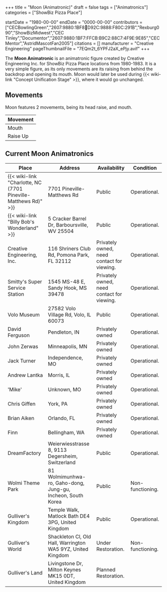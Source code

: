 +++
title = "Moon (Animatronic)"
draft = false
tags = ["Animatronics"]
categories = ["ShowBiz Pizza Place"]


startDate = "1980-00-00"
endDate = "0000-00-00"
contributors = ["CECBowlingGreen","2607:9880:1BF8:100:D92C:9888:F80C:291B","Rexburg090","ShowBizMidwest","CEC Tinley","Documentor","2607:9880:1BF7:FFCB:B9C2:88C7:4F9E:9E85","CECMentor","AstridMascotFan2005"]
citations = []
manufacturer = "Creative Engineering"
pageThumbnailFile = "7EQm2t_6YPFJ2aX_ePjy.avif"
+++

The **Moon Animatronic** is an animatronic figure created by Creative Engineering Inc. for ShowBiz Pizza Place locations from 1980-1983. It is a very simple figure, as its only movements are its raising from behind the backdrop and opening its mouth. Moon would later be used during {{< wiki-link "Concept Unification Stage" >}}, where it would go unchanged.

## Movements

Moon features 2 movements, being its head raise, and mouth.

| Movement |
|----------|
| Mouth    |
| Raise Up |

## Current Moon Animatronics

| Place                                                                | Address                                                     | Availability                               | Condition        |
|----------------------------------------------------------------------|-------------------------------------------------------------|--------------------------------------------|------------------|
| {{< wiki-link "Charlotte, NC (7701 Pineville-Matthews Rd)" >}} | 7701 Pineville-Matthews Rd                                  | Public                                     | Operational.     |
| {{< wiki-link "Billy Bob's Wonderland" >}}                     | 5 Cracker Barrel Dr, Barboursville, WV 25504                | Public                                     | Operational.     |
| Creative Engineering, Inc.                                           | 116 Shriners Club Rd, Pomona Park, FL 32112                 | Privately owned, need contact for viewing. | Operational.     |
| Smitty's Super Service Station                                       | 1545 MS-48 E, Sandy Hook, MS 39478                          | Privately owned, need contact for viewing. | Operational.     |
| Volo Museum                                                          | 27582 Volo Village Rd, Volo, IL 60073                       | Public                                     | Operational.     |
| David Ferguson                                                       | Pendleton, IN                                               | Privately owned                            | Operational.     |
| John Zerwas                                                          | Minneapolis, MN                                             | Privately owned                            | Operational.     |
| Jack Turner                                                          | Independence, MO                                            | Privately owned                            | Operational.     |
| Andrew Lantka                                                        | Morris, IL                                                  | Privately owned                            | Operational.     |
| 'Mike'                                                               | Unknown, MO                                                 | Privately owned                            | Operational.     |
| Chris Giffen                                                         | York, PA                                                    | Privately owned                            | Operational.     |
| Brian Aiken                                                          | Orlando, FL                                                 | Privately owned                            | Operational.     |
| Finn                                                                 | Bellingham, WA                                              | Privately owned                            | Operational.     |
| DreamFactory                                                         | Weierwiesstrasse 8, 9113 Degersheim, Switzerland            | Public                                     | Operational.     |
| Wolmi Theme Park                                                     | 81 Wolmimunhwa-ro, Gaho-dong, Jung-gu, Incheon, South Korea | Public                                     | Non-functioning. |
| Gulliver's Kingdom                                                   | Temple Walk, Matlock Bath DE4 3PG, United Kingdom           | Public                                     | Operational.     |
| Gulliver's World                                                     | Shackleton Cl, Old Hall, Warrington WA5 9YZ, United Kingdom | Under Restoration.                         | Non-functioning. |
| Gulliver's Land                                                      | Livingstone Dr, Milton Keynes MK15 0DT, United Kingdom      | Planned Restoration.                       |                  |